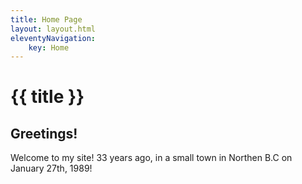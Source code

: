 ```yaml
---
title: Home Page
layout: layout.html
eleventyNavigation:
    key: Home
---
```

# {{ title }}
## Greetings!

Welcome to my site!
33 years ago, in a small town in Northen B.C on January 27th, 1989!